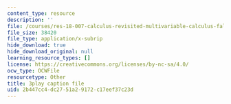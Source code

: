 ```yaml
---
content_type: resource
description: ''
file: /courses/res-18-007-calculus-revisited-multivariable-calculus-fall-2011/2b447cc4dc2751a29172c17eef37c23d_2PpgEtgovN0.vtt
file_size: 38420
file_type: application/x-subrip
hide_download: true
hide_download_original: null
learning_resource_types: []
license: https://creativecommons.org/licenses/by-nc-sa/4.0/
ocw_type: OCWFile
resourcetype: Other
title: 3play caption file
uid: 2b447cc4-dc27-51a2-9172-c17eef37c23d
---
```

